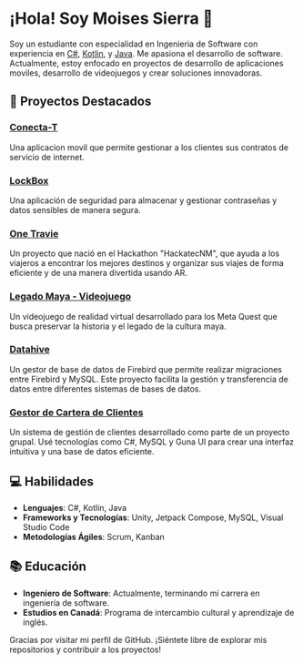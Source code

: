 # ¡Hola! Soy Moises Sierra 👋

Soy un estudiante con especialidad en Ingenieria de Software con experiencia en [C#](https://dotnet.microsoft.com/es-es/languages/csharp), [Kotlin](https://kotlinlang.org/), y [Java](https://www.java.com/es/). Me apasiona el desarrollo de software. Actualmente, estoy enfocado en proyectos de desarrollo de aplicaciones moviles, desarrollo de videojuegos y crear soluciones innovadoras.

## 🚀 Proyectos Destacados

### [Conecta-T](https://github.com/tuusuario/conecta-t)
Una aplicacion movil que permite gestionar a los clientes sus contratos de servicio de internet.

### [LockBox](https://github.com/D3K0D3R24/LockBox)
Una aplicación de seguridad para almacenar y gestionar contraseñas y datos sensibles de manera segura.

### [One Travie](https://github.com/tuusuario/one-travie)
Un proyecto que nació en el Hackathon "HackatecNM", que ayuda a los viajeros a encontrar los mejores destinos y organizar sus viajes de forma eficiente y de una manera divertida usando AR.

### [Legado Maya - Videojuego](https://github.com/tuusuario/legado-maya)
Un videojuego de realidad virtual desarrollado para los Meta Quest que busca preservar la historia y el legado de la cultura maya.

### [Datahive](https://github.com/tuusuario/datahive)
Un gestor de base de datos de Firebird que permite realizar migraciones entre Firebird y MySQL. Este proyecto facilita la gestión y transferencia de datos entre diferentes sistemas de bases de datos.

### [Gestor de Cartera de Clientes](https://github.com/tuusuario/gestor-cartera-clientes)
Un sistema de gestión de clientes desarrollado como parte de un proyecto grupal. Usé tecnologías como C#, MySQL y Guna UI para crear una interfaz intuitiva y una base de datos eficiente.

## 💻 Habilidades

- **Lenguajes**: C#, Kotlin, Java
- **Frameworks y Tecnologías**: Unity, Jetpack Compose, MySQL, Visual Studio Code
- **Metodologías Ágiles**: Scrum, Kanban

## 📚 Educación

- **Ingeniero de Software**: Actualmente, terminando mi carrera en ingeniería de software.
- **Estudios en Canadá**: Programa de intercambio cultural y aprendizaje de inglés.

Gracias por visitar mi perfil de GitHub. ¡Siéntete libre de explorar mis repositorios y contribuir a los proyectos!
